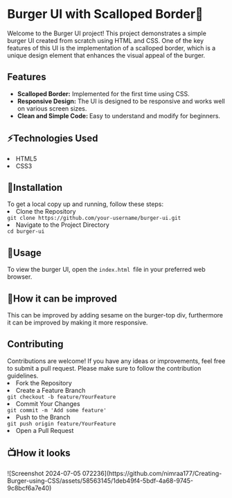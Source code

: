 <h1>Burger UI with Scalloped Border🍔</h1>
<p>Welcome to the Burger UI project! This project demonstrates a simple burger UI created from scratch using HTML and CSS. One of the key features of this UI is the implementation of a scalloped border, which is a unique design element that enhances the visual appeal of the burger.</p>
<h2>Features</h2>
<ul>
 <li><b>Scalloped Border:</b> Implemented for the first time using CSS.</li> 
<li><b>Responsive Design:</b> The UI is designed to be responsive and works well on various screen sizes.</li> 
<li><b>Clean and Simple Code: </b>Easy to understand and modify for beginners.</li> 
</ul>

<h2>⚡Technologies Used</h2>
<li>HTML5</li>
<li>CSS3</li>
<h2>🚦Installation</h2>
To get a local copy up and running, follow these steps:
<li>Clone the Repository</li> <code>git clone https://github.com/your-username/burger-ui.git</code>
<li>Navigate to the Project Directory</li> <code>cd burger-ui</code>
<h2>📝Usage</h2>
To view the burger UI, open the <code>index.html </code>file in your preferred web browser.

<h2>🤔How it can be improved</h2>
<p>This can be improved by adding sesame on the burger-top div, furthermore it can be improved by making it more responsive.</p>

<h2>Contributing</h2>
Contributions are welcome! If you have any ideas or improvements, feel free to submit a pull request. Please make sure to follow the contribution guidelines.

<li>Fork the Repository</li>
<li>Create a Feature Branch</li> <code>git checkout -b feature/YourFeature</code>
<li>Commit Your Changes</li> <code>git commit -m 'Add some feature'</code>
<li>Push to the Branch</li> <code>git push origin feature/YourFeature</code>
<li>Open a Pull Request</li>

<h2>📺How it looks</h2>
![Screenshot 2024-07-05 072236](https://github.com/nimraa177/Creating-Burger-using-CSS/assets/58563145/1deb49f4-5bdf-4a68-9745-9c8bcf6a7e40)
